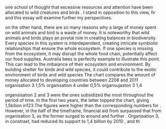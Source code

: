 one school of thought that excessive resources and attention have been allocated to wild creatures and birds . I stand in opposition to this view, fir and this essay will examine further my perspectives.

on the other hand, there are so many reasons why a large of money spent on wild animals and bird is a waste of money.
It is noteworthy that wild animals and birds plays an pivotal role in creating balances in biodiversity. Every species in this system is interdependent, creating intricate symbiotic relationships that ensure the whole ecosystem. If one species is missing from the ecosystem, it may disrupt the whole food chain, potentially affect our food supplies. Australia bees is perfectly example to illustrate this point. 
This can lead to the imbalance of their ecosystem and environment. By building shelter for birds and wild species, it could contribute to the exotic environment of birds and wild species
The chart compares the amount of money allocated to developing countries between 2208 and 2011
organisation 3 1,5%  organisation 4 under 0,5%
organsujaston 3 1,4 

organsisation 2 and 3 were the ones subsidized the most throughout the period of time. In the first two years, the latter topped the chart, giving 1,5bilion in123.The figures were higher than the corresponding numbers for . However, in the half of the timeframe, financial aid from surpassed that from organisation 3, as the former surged to around and further . Organisation 3, in constrast, had reduced its support to 1,4 billion by 2010 , and th
